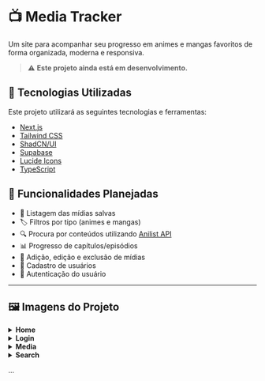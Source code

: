 # 📺 Media Tracker

Um site para acompanhar seu progresso em animes e mangas favoritos de forma organizada, moderna e responsiva.

> ⚠️ **Este projeto ainda está em desenvolvimento.**

## 🚀 Tecnologias Utilizadas

Este projeto utilizará as seguintes tecnologias e ferramentas:

- [Next.js](https://nextjs.org/)
- [Tailwind CSS](https://tailwindcss.com/)
- [ShadCN/UI](https://ui.shadcn.dev/)
- [Supabase](https://supabase.com/)
- [Lucide Icons](https://lucide.dev/)
- [TypeScript](https://www.typescriptlang.org/)

## 🧩 Funcionalidades Planejadas

- 📌 Listagem das mídias salvas
- 🏷️ Filtros por tipo (animes e mangas)
- 🔍 Procura por conteúdos utilizando [Anilist API](https://docs.anilist.co/)
- 📊 Progresso de capítulos/episódios
- 📝 Adição, edição e exclusão de mídias
- 👤 Cadastro de usuários
- 🔐 Autenticação do usuário

---

## 🖼️ Imagens do Projeto

<details>
    <summary><b>Home</b></summary>
    <img src="./public/previews/homePage.png" width="700px" alt="HomePage">
</details>

<details>
    <summary><b>Login</b></summary>
    <img src="./public/previews/loginPage.png" width="700px" alt="LoginPage">
</details>

<details>
    <summary><b>Media</b></summary>
    <img src="./public/previews/mediaPage.png" width="700px" alt="MediaPage">
</details>

<details>
    <summary><b>Search</b></summary>
    <img src="./public/previews/searchPage.png" width="700px" alt="SearchPage">
</details>

...
